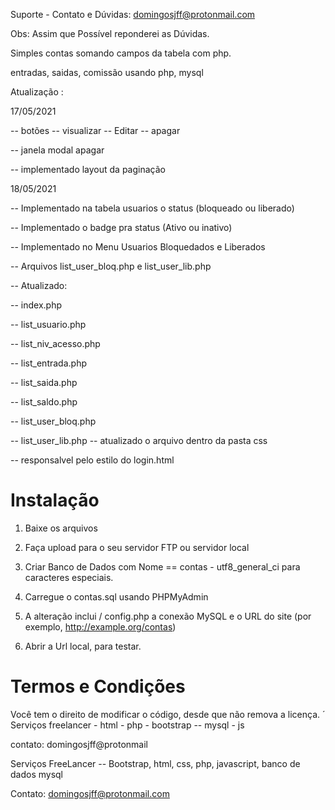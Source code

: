 
Suporte - Contato e Dúvidas: domingosjff@protonmail.com

Obs: Assim que Possível reponderei as Dúvidas.


Simples contas somando campos da tabela com php.

entradas, saidas, comissão usando php, mysql

Atualização :

17/05/2021

-- botões -- visualizar -- Editar -- apagar

-- janela modal apagar

-- implementado layout da paginação

18/05/2021

-- Implementado na tabela usuarios o status (bloqueado ou liberado)

-- Implementado o badge pra status (Ativo ou inativo)

-- Implementado no Menu Usuarios Bloquedados e Liberados

-- Arquivos list_user_bloq.php e list_user_lib.php

-- Atualizado:

   -- index.php
   
   -- list_usuario.php
   
   -- list_niv_acesso.php
   
   -- list_entrada.php
   
   -- list_saida.php
   
   -- list_saldo.php
   
   -- list_user_bloq.php
   
   -- list_user_lib.php
-- atualizado o arquivo dentro da pasta css 

   -- responsalvel pelo estilo do login.html

# Instalação

1. Baixe os arquivos

2. Faça upload para o seu servidor FTP ou servidor local

3. Criar Banco de Dados com Nome == contas - utf8_general_ci para caracteres especiais.

4. Carregue  o contas.sql usando PHPMyAdmin

5. A alteração inclui / config.php a conexão MySQL e o URL do site (por exemplo, http://example.org/contas)

6. Abrir a Url local, para testar.


# Termos e Condições

Você tem o direito de modificar o código, desde que não remova a licença.
´
Serviços freelancer - html - php - bootstrap -- mysql - js

contato: domingosjff@protonmail


Serviços FreeLancer -- Bootstrap, html, css, php, javascript, banco de dados mysql

Contato: domingosjff@protonmail.com
